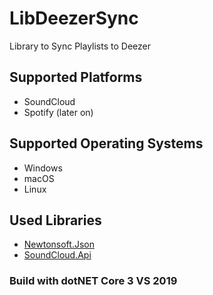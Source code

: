 # LibDeezerSync
Library to Sync Playlists to Deezer

## Supported Platforms
+ SoundCloud
+ Spotify (later on)

## Supported Operating Systems
+ Windows
+ macOS
+ Linux

## Used Libraries
+ [Newtonsoft.Json](https://github.com/JamesNK/Newtonsoft.Json)
+ [SoundCloud.Api](https://github.com/prayzzz/SoundCloud.Api)

### Build with dotNET Core 3 VS 2019
